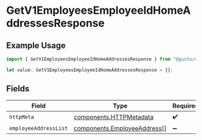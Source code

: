 # GetV1EmployeesEmployeeIdHomeAddressesResponse

## Example Usage

```typescript
import { GetV1EmployeesEmployeeIdHomeAddressesResponse } from "@gusto/embedded-api/models/operations/getv1employeesemployeeidhomeaddresses.js";

let value: GetV1EmployeesEmployeeIdHomeAddressesResponse = {};
```

## Fields

| Field                                                                      | Type                                                                       | Required                                                                   | Description                                                                |
| -------------------------------------------------------------------------- | -------------------------------------------------------------------------- | -------------------------------------------------------------------------- | -------------------------------------------------------------------------- |
| `httpMeta`                                                                 | [components.HTTPMetadata](../../models/components/httpmetadata.md)         | :heavy_check_mark:                                                         | N/A                                                                        |
| `employeeAddressList`                                                      | [components.EmployeeAddress](../../models/components/employeeaddress.md)[] | :heavy_minus_sign:                                                         | successful                                                                 |